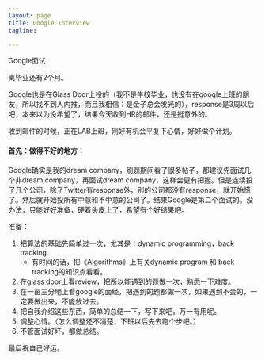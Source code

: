 ```yaml
---
layout: page
title: Google Interview
tagline:

---
```


Google面试

离毕业还有2个月。

Google也是在Glass Door上投的（我不是牛校毕业，也没有在google上班的朋友，所以找不到人内推，而且我相信：是金子总会发光的），response是3周以后吧，本来以为没希望了，结果今天收到HR的邮件，还是挺意外的。

收到邮件的时候，正在LAB上班，刚好有机会平复下心情，好好做个计划。


#### 首先：做得不好的地方：

Google确实是我的dream company，刷题期间看了很多帖子，都建议先面试几个非dream company，再面试dream company，这样会更有把握。但是连续投了几个公司，除了Twitter有response外，别的公司都没有response，就开始慌了。然后就开始投所有中意和不中意的公司了。结果Google是第二个面试的。没办法，只能好好准备，硬着头皮上了，希望有个好结果吧。

准备：

1. 把算法的基础先简单过一次，尤其是：dynamic programming，back tracking
	- 有时间的话，把《Algorithms》上有关dynamic program 和 back tracking的知识点看看。
2. 在glass door上看review，把所以能遇到的题做一次，熟悉一下难度。
3. 在一亩三分地上看google的面经，把遇到的题都做一次，如果遇到不会的，一定要做出来，不能放过去。
4. 把自我介绍这些东西，简单的总结一下，写下来吧，万一有用呢。
5. 调整心情。（怎么调整还不清楚，下班以后先去跑个步吧。）
5. 不管面试好坏，都做总结。

最后祝自己好运。
